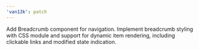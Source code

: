 ```yaml
---
'van13k': patch
---
```


Add Breadcrumb component for navigation. Implement breadcrumb styling with CSS module and support for dynamic item rendering, including clickable links and modified state indication.
